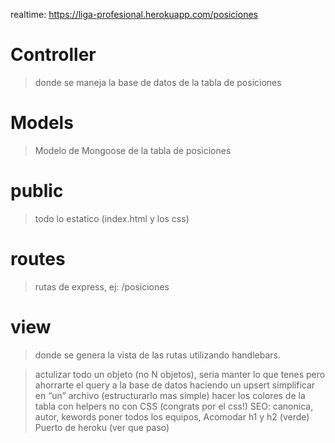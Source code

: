 realtime: https://liga-profesional.herokuapp.com/posiciones

# Controller

> donde se maneja la base de datos de la tabla de posiciones

# Models

> Modelo de Mongoose de la tabla de posiciones

# public

> todo lo estatico (index.html y los css)

# routes

> rutas de express, ej: /posiciones

# view

> donde se genera la vista de las rutas utilizando handlebars.





> actulizar todo un objeto (no N objetos), 
> seria manter lo que tenes pero ahorrarte el query a la base de datos haciendo un upsert
> simplificar en “un” archivo (estructurarlo mas simple)
> hacer los colores de la tabla con helpers no con CSS (congrats por el css!)
> SEO: canonica, autor, kewords poner todos los equipos, Acomodar h1 y h2 (verde)
> Puerto de heroku (ver que paso)

